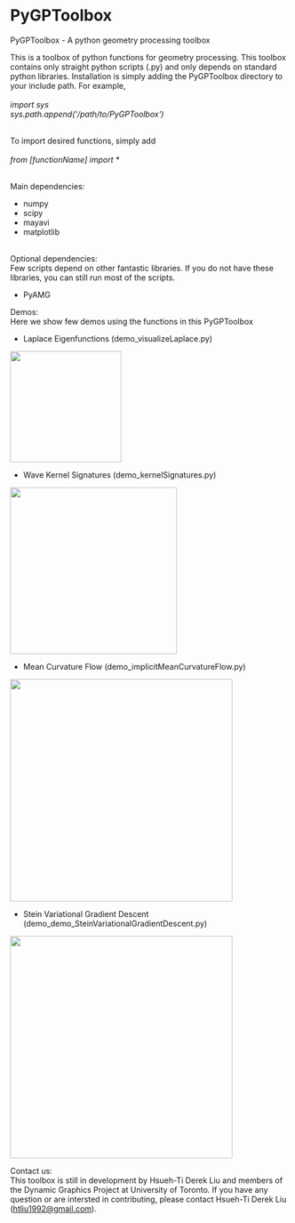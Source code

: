 # PyGPToolbox
PyGPToolbox - A python geometry processing toolbox

This is a toolbox of python functions for geometry processing. This toolbox contains only straight python scripts (.py) and only depends on standard python libraries. Installation is simply adding the PyGPToolbox directory to your include path. For example,<br /><br />
_import sys_ <br />
_sys.path.append('/path/to/PyGPToolbox')_<br /><br />

To import desired functions, simply add <br /><br />
_from [functionName] import *_<br /><br />

Main dependencies: <br />
- numpy<br />
- scipy<br />
- mayavi<br />
- matplotlib<br /><br />

Optional dependencies: <br />
Few scripts depend on other fantastic libraries. If you do not have these libraries, you can still run most of the scripts. <br />
- PyAMG <br />

Demos: <br />
Here we show few demos using the functions in this PyGPToolbox<br />
- Laplace Eigenfunctions (demo_visualizeLaplace.py)<br />
<img src="https://github.com/htliu1992/PyGPToolbox/raw/master/figures/LaplaceModes.gif" width = "200"/>

- Wave Kernel Signatures (demo_kernelSignatures.py)<br />
<img src="https://github.com/htliu1992/PyGPToolbox/raw/master/figures/WKS.gif" width = "300"/>

- Mean Curvature Flow (demo_implicitMeanCurvatureFlow.py)<br />
<img src="https://github.com/htliu1992/PyGPToolbox/raw/master/figures/implicitMCF.gif" width = "400"/>

- Stein Variational Gradient Descent (demo_demo_SteinVariationalGradientDescent.py)<br />
<img src="https://github.com/htliu1992/PyGPToolbox/raw/master/figures/SVGD.gif" width = "400"/>


Contact us:<br />
This toolbox is still in development by Hsueh-Ti Derek Liu and members of the Dynamic Graphics Project at University of Toronto. If you have any question or are intersted in contributing, please contact Hsueh-Ti Derek Liu (htliu1992@gmail.com).
